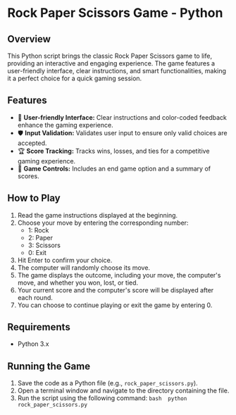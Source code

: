 # Rock Paper Scissors Game - Python

## Overview

This Python script brings the classic Rock Paper Scissors game to life, providing an interactive and engaging experience. The game features a user-friendly interface, clear instructions, and smart functionalities, making it a perfect choice for a quick gaming session.

## Features

- 🌈 **User-friendly Interface:** Clear instructions and color-coded feedback enhance the gaming experience.
- 🛡️ **Input Validation:** Validates user input to ensure only valid choices are accepted.
- 🏆 **Score Tracking:** Tracks wins, losses, and ties for a competitive gaming experience.
- 🏁 **Game Controls:** Includes an end game option and a summary of scores.

## How to Play

1. Read the game instructions displayed at the beginning.
2. Choose your move by entering the corresponding number:
   - 1: Rock
   - 2: Paper
   - 3: Scissors
   - 0: Exit
3. Hit Enter to confirm your choice.
4. The computer will randomly choose its move.
5. The game displays the outcome, including your move, the computer's move, and whether you won, lost, or tied.
6. Your current score and the computer's score will be displayed after each round.
7. You can choose to continue playing or exit the game by entering 0.

## Requirements

- Python 3.x

## Running the Game

1. Save the code as a Python file (e.g., `rock_paper_scissors.py`).
2. Open a terminal window and navigate to the directory containing the file.
3. Run the script using the following command:
   ``` bash  python rock_paper_scissors.py ```
